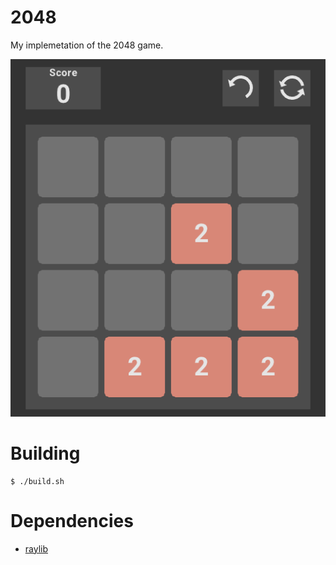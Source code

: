 # 2048

My implemetation of the 2048 game.

<p align=center>
  <img src="./assets/2048.png">
</p>

# Building

```console
$ ./build.sh
```

# Dependencies
* [raylib](https://www.raylib.com/)

